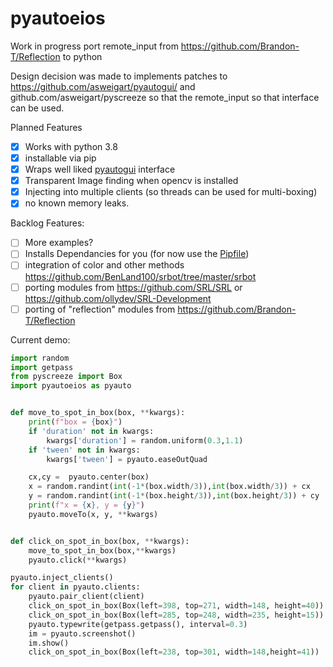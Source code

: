 # pyautoeios

Work in progress port remote_input from https://github.com/Brandon-T/Reflection to python

Design decision was made to implements patches to https://github.com/asweigart/pyautogui/ and github.com/asweigart/pyscreeze so
that the remote_input so that interface can be used.



Planned Features
  - [x] Works with python 3.8
  - [x] installable via pip
  - [x] Wraps well liked [pyautogui](https://github.com/asweigart/pyautogui/) interface
  - [x] Transparent Image finding when opencv is installed
  - [x] Injecting into multiple clients (so threads can be used for multi-boxing) 
  - [x] no known memory leaks.

Backlog Features:
  - [ ] More examples?
  - [ ] Installs Dependancies for you (for now use the [Pipfile](/Pipfile))
  - [ ] integration of color and other methods https://github.com/BenLand100/srbot/tree/master/srbot
  - [ ] porting modules from https://github.com/SRL/SRL or https://github.com/ollydev/SRL-Development
  - [ ] porting of "reflection" modules from https://github.com/Brandon-T/Reflection

Current demo:

```python
import random
import getpass
from pyscreeze import Box
import pyautoeios as pyauto


def move_to_spot_in_box(box, **kwargs):
    print(f"box = {box}")
    if 'duration' not in kwargs:
        kwargs['duration'] = random.uniform(0.3,1.1)
    if 'tween' not in kwargs:
        kwargs['tween'] = pyauto.easeOutQuad

    cx,cy =  pyauto.center(box)
    x = random.randint(int(-1*(box.width/3)),int(box.width/3)) + cx
    y = random.randint(int(-1*(box.height/3)),int(box.height/3)) + cy 
    print(f"x = {x}, y = {y}")
    pyauto.moveTo(x, y, **kwargs)


def click_on_spot_in_box(box, **kwargs):
    move_to_spot_in_box(box,**kwargs)
    pyauto.click(**kwargs)

pyauto.inject_clients()
for client in pyauto.clients:
    pyauto.pair_client(client)
    click_on_spot_in_box(Box(left=398, top=271, width=148, height=40))
    click_on_spot_in_box(Box(left=285, top=248, width=235, height=15))
    pyauto.typewrite(getpass.getpass(), interval=0.3)
    im = pyauto.screenshot()
    im.show()
    click_on_spot_in_box(Box(left=238, top=301, width=148,height=41))
```

